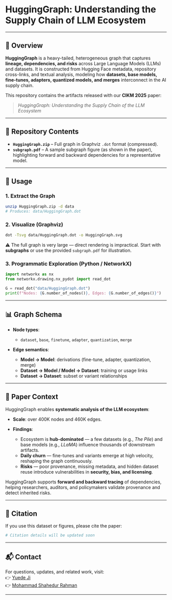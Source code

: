 # HuggingGraph: Understanding the Supply Chain of LLM Ecosystem

---

## 📖 Overview

**HuggingGraph** is a heavy-tailed, heterogeneous graph that captures **lineage, dependencies, and risks** across Large Language Models (LLMs) and datasets.
It is constructed from Hugging Face metadata, repository cross-links, and textual analysis, modeling how **datasets, base models, fine-tunes, adapters, quantized models, and merges** interconnect in the AI supply chain.

This repository contains the artifacts released with our **CIKM 2025** paper:

> *HuggingGraph: Understanding the Supply Chain of the LLM Ecosystem*

---

## 📂 Repository Contents

* **`HuggingGraph.zip`** – Full graph in Graphviz `.dot` format (compressed).
* **`subgraph.pdf`** – A sample subgraph figure (as shown in the paper), highlighting forward and backward dependencies for a representative model.

---

## 🚀 Usage

### 1. Extract the Graph

```bash
unzip HuggingGraph.zip -d data
# Produces: data/HuggingGraph.dot
```

### 2. Visualize (Graphviz)

```bash
dot -Tsvg data/HuggingGraph.dot -o HuggingGraph.svg
```

⚠️ The full graph is very large — direct rendering is impractical. Start with **subgraphs** or use the provided `subgraph.pdf` for illustration.

### 3. Programmatic Exploration (Python / NetworkX)

```python
import networkx as nx
from networkx.drawing.nx_pydot import read_dot

G = read_dot("data/HuggingGraph.dot")
print(f"Nodes: {G.number_of_nodes()}, Edges: {G.number_of_edges()}")
```

---

## 📊 Graph Schema

* **Node types**:

  * `dataset`, `base`, `finetune`, `adapter`, `quantization`, `merge`

* **Edge semantics**:

  * **Model → Model**: derivations (fine-tune, adapter, quantization, merge)
  * **Dataset → Model / Model → Dataset**: training or usage links
  * **Dataset → Dataset**: subset or variant relationships

---

## 📑 Paper Context

HuggingGraph enables **systematic analysis of the LLM ecosystem**:

* **Scale**: over 400K nodes and 460K edges.
* **Findings**:

  * Ecosystem is **hub-dominated** — a few datasets (e.g., *The Pile*) and base models (e.g., *LLaMA*) influence thousands of downstream artifacts.
  * **Daily churn** — fine-tunes and variants emerge at high velocity, reshaping the graph continuously.
  * **Risks** — poor provenance, missing metadata, and hidden dataset reuse introduce vulnerabilities in **security, bias, and licensing**.

HuggingGraph supports **forward and backward tracing** of dependencies, helping researchers, auditors, and policymakers validate provenance and detect inherited risks.

---

## 📎 Citation

If you use this dataset or figures, please cite the paper:

```bibtex
# Citation details will be updated soon

```

---

## 📬 Contact  

For questions, updates, and related work, visit:  
👉 [Yuede Ji](https://yuede.github.io)  
👉 [Mohammad Shahedur Rahman](https://mdshahedrahman.github.io)  

---

